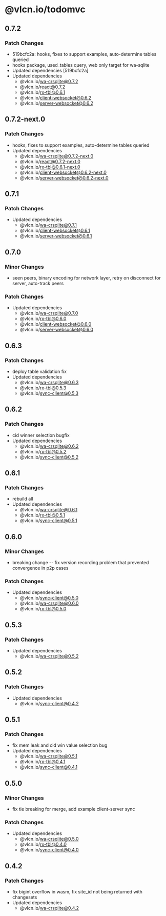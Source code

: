 # @vlcn.io/todomvc

## 0.7.2

### Patch Changes

- 519bcfc2a: hooks, fixes to support examples, auto-determine tables queried
- hooks package, used_tables query, web only target for wa-sqlite
- Updated dependencies [519bcfc2a]
- Updated dependencies
  - @vlcn.io/wa-crsqlite@0.7.2
  - @vlcn.io/react@0.7.2
  - @vlcn.io/rx-tbl@0.6.1
  - @vlcn.io/client-websocket@0.6.2
  - @vlcn.io/server-websocket@0.6.2

## 0.7.2-next.0

### Patch Changes

- hooks, fixes to support examples, auto-determine tables queried
- Updated dependencies
  - @vlcn.io/wa-crsqlite@0.7.2-next.0
  - @vlcn.io/react@0.7.2-next.0
  - @vlcn.io/rx-tbl@0.6.1-next.0
  - @vlcn.io/client-websocket@0.6.2-next.0
  - @vlcn.io/server-websocket@0.6.2-next.0

## 0.7.1

### Patch Changes

- Updated dependencies
  - @vlcn.io/wa-crsqlite@0.7.1
  - @vlcn.io/client-websocket@0.6.1
  - @vlcn.io/server-websocket@0.6.1

## 0.7.0

### Minor Changes

- seen peers, binary encoding for network layer, retry on disconnect for server, auto-track peers

### Patch Changes

- Updated dependencies
  - @vlcn.io/wa-crsqlite@0.7.0
  - @vlcn.io/rx-tbl@0.6.0
  - @vlcn.io/client-websocket@0.6.0
  - @vlcn.io/server-websocket@0.6.0

## 0.6.3

### Patch Changes

- deploy table validation fix
- Updated dependencies
  - @vlcn.io/wa-crsqlite@0.6.3
  - @vlcn.io/rx-tbl@0.5.3
  - @vlcn.io/sync-client@0.5.3

## 0.6.2

### Patch Changes

- cid winner selection bugfix
- Updated dependencies
  - @vlcn.io/wa-crsqlite@0.6.2
  - @vlcn.io/rx-tbl@0.5.2
  - @vlcn.io/sync-client@0.5.2

## 0.6.1

### Patch Changes

- rebuild all
- Updated dependencies
  - @vlcn.io/wa-crsqlite@0.6.1
  - @vlcn.io/rx-tbl@0.5.1
  - @vlcn.io/sync-client@0.5.1

## 0.6.0

### Minor Changes

- breaking change -- fix version recording problem that prevented convergence in p2p cases

### Patch Changes

- Updated dependencies
  - @vlcn.io/sync-client@0.5.0
  - @vlcn.io/wa-crsqlite@0.6.0
  - @vlcn.io/rx-tbl@0.5.0

## 0.5.3

### Patch Changes

- Updated dependencies
  - @vlcn.io/wa-crsqlite@0.5.2

## 0.5.2

### Patch Changes

- Updated dependencies
  - @vlcn.io/sync-client@0.4.2

## 0.5.1

### Patch Changes

- fix mem leak and cid win value selection bug
- Updated dependencies
  - @vlcn.io/wa-crsqlite@0.5.1
  - @vlcn.io/rx-tbl@0.4.1
  - @vlcn.io/sync-client@0.4.1

## 0.5.0

### Minor Changes

- fix tie breaking for merge, add example client-server sync

### Patch Changes

- Updated dependencies
  - @vlcn.io/wa-crsqlite@0.5.0
  - @vlcn.io/rx-tbl@0.4.0
  - @vlcn.io/sync-client@0.4.0

## 0.4.2

### Patch Changes

- fix bigint overflow in wasm, fix site_id not being returned with changesets
- Updated dependencies
  - @vlcn.io/wa-crsqlite@0.4.2
